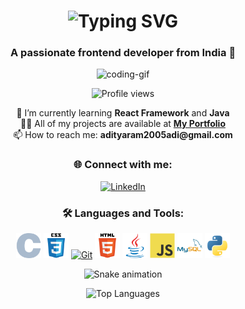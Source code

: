 <!-- Typing Animation -->
<h1 align="center">
  <img src="https://readme-typing-svg.herokuapp.com?font=Fira+Code&pause=1000&color=1E90FF&center=true&vCenter=true&width=500&lines=Hi+%F0%9F%91%8B%2C+I'm+Aditya+Ram+Narala;Frontend+Developer+from+India;Passionate+about+Web+Development" alt="Typing SVG" />
</h1>

<h3 align="center">A passionate frontend developer from India 🚀</h3>

<!-- Coding GIF -->
<p align="center">
  <img src="https://cdn.dribbble.com/users/730703/screenshots/6581243/avento.gif" width="300" alt="coding-gif" />
</p>

<!-- Profile Views -->
<p align="center">
  <img src="https://komarev.com/ghpvc/?username=adityaram544&label=Profile%20views&color=0e75b6&style=flat" alt="Profile views" />
</p>

<!-- About Section -->
<p align="center">
  🌱 I’m currently learning <b>React Framework</b> and <b>Java</b><br>
  👨‍💻 All of my projects are available at <a href="https://adityaram544.github.io/explore/" target="_blank"><b>My Portfolio</b></a><br>
  📫 How to reach me: <b>adityaram2005adi@gmail.com</b>
</p>

<!-- Social Links -->
<h3 align="center">🌐 Connect with me:</h3>
<p align="center">
  <a href="https://linkedin.com/in/aditya-ram-616a63325/" target="_blank">
    <img src="https://raw.githubusercontent.com/rahuldkjain/github-profile-readme-generator/master/src/images/icons/Social/linked-in-alt.svg" alt="LinkedIn" height="40" width="50" />
  </a>
</p>

<!-- Languages & Tools -->
<h3 align="center">🛠️ Languages and Tools:</h3>
<p align="center">
  <a href="https://www.cprogramming.com/" target="_blank"><img src="https://raw.githubusercontent.com/devicons/devicon/master/icons/c/c-original.svg" alt="C" width="40" height="40" /></a>
  <a href="https://www.w3schools.com/css/" target="_blank"><img src="https://raw.githubusercontent.com/devicons/devicon/master/icons/css3/css3-original-wordmark.svg" alt="CSS" width="40" height="40" /></a>
  <a href="https://git-scm.com/" target="_blank"><img src="https://www.vectorlogo.zone/logos/git-scm/git-scm-icon.svg" alt="Git" width="40" height="40" /></a>
  <a href="https://www.w3.org/html/" target="_blank"><img src="https://raw.githubusercontent.com/devicons/devicon/master/icons/html5/html5-original-wordmark.svg" alt="HTML5" width="40" height="40" /></a>
  <a href="https://www.java.com" target="_blank"><img src="https://raw.githubusercontent.com/devicons/devicon/master/icons/java/java-original.svg" alt="Java" width="40" height="40" /></a>
  <a href="https://developer.mozilla.org/en-US/docs/Web/JavaScript" target="_blank"><img src="https://raw.githubusercontent.com/devicons/devicon/master/icons/javascript/javascript-original.svg" alt="JavaScript" width="40" height="40" /></a>
  <a href="https://www.mysql.com/" target="_blank"><img src="https://raw.githubusercontent.com/devicons/devicon/master/icons/mysql/mysql-original-wordmark.svg" alt="MySQL" width="40" height="40" /></a>
  <a href="https://www.python.org" target="_blank"><img src="https://raw.githubusercontent.com/devicons/devicon/master/icons/python/python-original.svg" alt="Python" width="40" height="40" /></a>
</p>

<!-- Snake Animation -->
<div align="center">
  <img src="https://profile-readme-generator.com/assets/snake.svg" alt="Snake animation" />
</div>

<!-- GitHub Top Languages -->
<p align="center">
  <img src="https://github-readme-stats.vercel.app/api/top-langs?username=adityaram544&show_icons=true&locale=en&layout=compact&theme=tokyonight" alt="Top Languages" />
</p>
